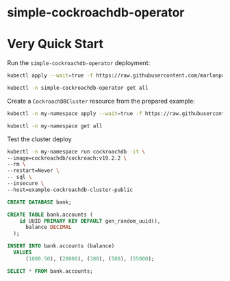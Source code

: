# simple-cockroachdb-operator

# Very Quick Start

Run the `simple-cockroachdb-operator` deployment:

```bash
kubectl apply --wait=true -f https://raw.githubusercontent.com/marlonpatrick/kubernetes-cockroachdb-operator/master/operator-deploy/operator.yaml

kubectl -n simple-cockroachdb-operator get all
```

Create a `CockroachDBCluster` resource from the prepared example:

```bash
kubectl -n my-namespace apply --wait=true -f https://raw.githubusercontent.com/marlonpatrick/kubernetes-cockroachdb-operator/master/operator-deploy/example-cockroachdb.yaml

kubectl -n my-namespace get all
```

Test the cluster deploy

```bash
kubectl -n my-namespace run cockroachdb -it \
--image=cockroachdb/cockroach:v19.2.2 \
--rm \
--restart=Never \
-- sql \
--insecure \
--host=example-cockroachdb-cluster-public
```

```sql
CREATE DATABASE bank;

CREATE TABLE bank.accounts (
    id UUID PRIMARY KEY DEFAULT gen_random_uuid(),
      balance DECIMAL
  );

INSERT INTO bank.accounts (balance)
  VALUES
      (1000.50), (20000), (380), (500), (55000);

SELECT * FROM bank.accounts;
```
